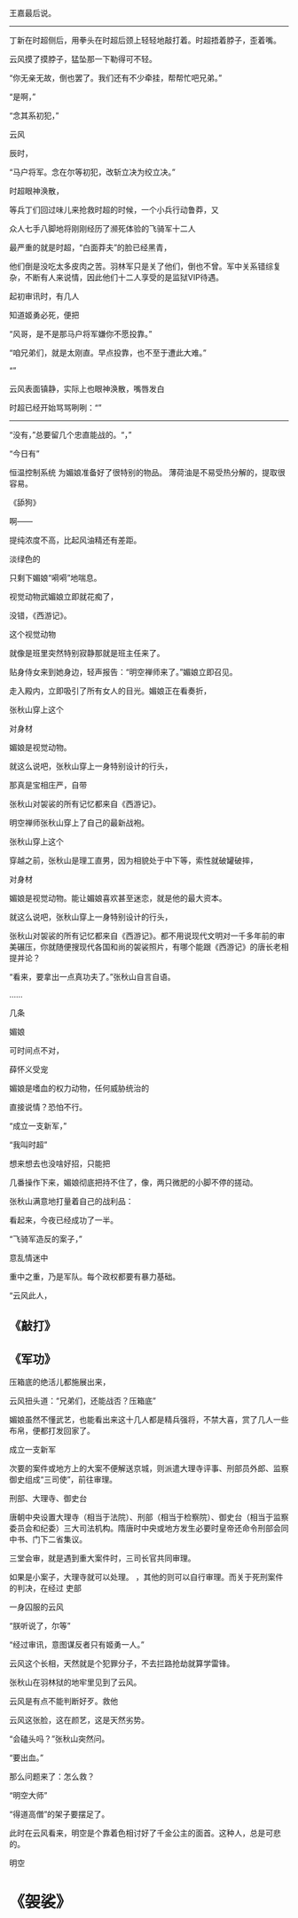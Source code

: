 王嘉最后说。

---



丁新在时超侧后，用拳头在时超后颈上轻轻地敲打着。时超捂着脖子，歪着嘴。

云风摸了摸脖子，猛坠那一下勒得可不轻。


“你无亲无故，倒也罢了。我们还有不少牵挂，帮帮忙吧兄弟。”

“是啊，”

“念其系初犯，”

云风

辰时，

“马户将军。念在尔等初犯，改斩立决为绞立决。”

时超眼神涣散，





等兵丁们回过味儿来抢救时超的时候，一个小兵行动鲁莽，又



众人七手八脚地将刚刚经历了濒死体验的飞骑军十二人

最严重的就是时超，“白面莽夫”的脸已经黑青，

他们倒是没吃太多皮肉之苦。羽林军只是关了他们，倒也不曾。军中关系错综复杂，不断有人来说情，因此他们十二人享受的是监狱VIP待遇。

起初审讯时，有几人

知道姬勇必死，便把

“风哥，是不是那马户将军嫌你不愿投靠。”

“咱兄弟们，就是太刚直。早点投靠，也不至于遭此大难。”

“”

云风表面镇静，实际上也眼神涣散，嘴唇发白

时超已经开始骂骂咧咧：“”


---




“没有，”总要留几个忠直能战的。“，”

“今日有”

恒温控制系统
为媚娘准备好了很特别的物品。
薄荷油是不易受热分解的，提取很容易。

《舔狗》



啊——

提纯浓度不高，比起风油精还有差距。

淡绿色的

只剩下媚娘“嗬嗬”地喘息。




视觉动物武媚娘立即就花痴了，


没错，《西游记》。




这个视觉动物

就像是班里突然特别寂静那就是班主任来了。


贴身侍女来到她身边，轻声报告：“明空禅师来了。”媚娘立即召见。

走入殿内，立即吸引了所有女人的目光。媚娘正在看奏折，



张秋山穿上这个



对身材

媚娘是视觉动物。

就这么说吧，张秋山穿上一身特别设计的行头，



那真是宝相庄严，自带

张秋山对袈裟的所有记忆都来自《西游记》。

明空禅师张秋山穿上了自己的最新战袍。

张秋山穿上这个

穿越之前，张秋山是理工直男，因为相貌处于中下等，索性就破罐破摔，

对身材

媚娘是视觉动物。能让媚娘喜欢甚至迷恋，就是他的最大资本。

就这么说吧，张秋山穿上一身特别设计的行头，

张秋山对袈裟的所有记忆都来自《西游记》。都不用说现代文明对一千多年前的审美碾压，你就随便搜现代各国和尚的袈裟照片，有哪个能跟《西游记》的唐长老相提并论？

“看来，要拿出一点真功夫了。”张秋山自言自语。

……

几条






媚娘

可时间点不对，

薛怀义受宠

媚娘是嗜血的权力动物，任何威胁统治的

直接说情？恐怕不行。



“成立一支新军，”

“我叫时超”

想来想去也没啥好招，只能把

几番操作下来，媚娘彻底把持不住了，像，两只微肥的小脚不停的搓动。

张秋山满意地打量着自己的战利品：

看起来，今夜已经成功了一半。

“飞骑军造反的案子，”

意乱情迷中

重中之重，乃是军队。每个政权都要有暴力基础。

“云风此人，


## 《敲打》



## 《军功》




压箱底的绝活儿都施展出来，

云风扭头道：“兄弟们，还能战否？压箱底”



媚娘虽然不懂武艺，也能看出来这十几人都是精兵强将，不禁大喜，赏了几人一些布帛，便都打发回家了。

成立一支新军



次要的案件或地方上的大案不便解送京城，则派遣大理寺评事、刑部员外郎、监察御史组成“三司使”，前往审理。

刑部、大理寺、御史台

唐朝中央设置大理寺（相当于法院）、刑部（相当于检察院）、御史台（相当于监察委员会和纪委）三大司法机构。隋唐时中央或地方发生必要时皇帝还命令刑部会同中书、门下二省集议。

三堂会审，就是遇到重大案件时，三司长官共同审理。

如果是小案子，大理寺就可以处理。
，其他的则可以自行审理。而关于死刑案件的判决，在经过
吏部




一身囚服的云风

“朕听说了，尔等”

“经过审讯，意图谋反者只有姬勇一人。”

云风这个长相，天然就是个犯罪分子，不去拦路抢劫就算学雷锋。

张秋山在羽林狱的地牢里见到了云风。



云风是有点不能判断好歹。救他

云风这张脸，这在颜艺，这是天然劣势。



“会磕头吗？”张秋山突然问。

“要出血。”

那么问题来了：怎么救？


“明空大师”


“得道高僧”的架子要摆足了。


此时在云风看来，明空是个靠着色相讨好了千金公主的面首。这种人，总是可悲的。

明空


# 《袈裟》

